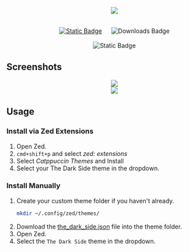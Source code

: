 <div align="center"><img src="https://i.ibb.co/xfmZVX4/cold-smooth-tasty.jpg"/></div>


<br>
<div align="center">

 <a href="https://zed.dev/">![Static Badge](https://img.shields.io/badge/Zed-8A2BE2?style=for-the-badge&label=Build%20For&color=e5c07b&labelColor=363a4f)</a>  &emsp; ![Downloads Badge](https://img.shields.io/badge/downloads-2326-8A2BE2?style=for-the-badgehttps://img.shields.io/badge/downloads-2326-8A2BE2?style=for-the-badgehttps://img.shields.io/badge/downloads-2327-df881d?style=for-the-badgehttps://img.shields.io/badge/downloads-2327-df881d?style=for-the-badgehttps://img.shields.io/badge/downloads-2328-df881d?style=for-the-badgeDOWNLOADS_BADGE_PLACEHOLDERlabel=DownloadsDOWNLOADS_BADGE_PLACEHOLDERlabelColor=363a4fDOWNLOADS_BADGE_PLACEHOLDERcolor=df881dlabel=DownloadsDOWNLOADS_BADGE_PLACEHOLDERlabelColor=363a4fDOWNLOADS_BADGE_PLACEHOLDERcolor=df881dlabel=DownloadsDOWNLOADS_BADGE_PLACEHOLDERlabelColor=363a4fDOWNLOADS_BADGE_PLACEHOLDERcolor=df881dlabel=DownloadsDOWNLOADS_BADGE_PLACEHOLDERlabelColor=363a4fDOWNLOADS_BADGE_PLACEHOLDERcolor=df881dlabel=DownloadsDOWNLOADS_BADGE_PLACEHOLDERlabelColor=363a4fDOWNLOADS_BADGE_PLACEHOLDERcolor=df881d)
<br><br>![Static Badge](https://img.shields.io/badge/0.2.3-8A2BE2?style=for-the-badge&label=Version&color=9a77cf&labelColor=363a4f) <br>

</div>

## Screenshots

<div align="center"><img src="https://i.ibb.co/ZmLbxsP/Screenshot-2024-02-25-at-11-28-52-AM.png"/></div>


<div align="center"><img src="https://i.ibb.co/f2SLdm4/Screenshot-2024-02-25-at-11-29-53-AM.png"/></div>


## Usage

### Install via Zed Extensions

1. Open Zed.
2. `cmd+shift+p` and select _zed: extensions_
3. Select _Catppuccin Themes_ and Install
4. Select your The Dark Side theme in the dropdown.

### Install Manually

1. Create your custom theme folder if you haven't already.
   ```bash
   mkdir ~/.config/zed/themes/
   ```
2. Download the [the_dark_side.json](./themes/the_dark_side.json) file into the theme folder.
3. Open Zed.
4. Select the `The Dark Side` theme in the dropdown.

